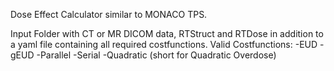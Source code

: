 Dose Effect Calculator similar to MONACO TPS.

Input Folder with CT or MR DICOM data, RTStruct and RTDose in addition to a yaml file containing all required costfunctions.
Valid Costfunctions:
-EUD
-gEUD
-Parallel
-Serial
-Quadratic  (short for Quadratic Overdose)
